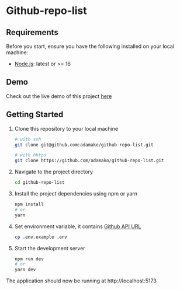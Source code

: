 # Github-repo-list

## Requirements

Before you start, ensure you have the following installed on your local machine:

- [Node.js](https://nodejs.org/): latest or >= 16

## Demo

Check out the live demo of this project [here](https://github-repo-list-sage.vercel.app/)

## Getting Started

1. Clone this repository to your local machine

   ```bash
   # with ssh
   git clone git@github.com:adamako/github-repo-list.git
   
   # with hhtps
   git clone https://github.com/adamako/github-repo-list.git

2. Navigate to the project directory
   ```bash
   cd github-repo-list
   
3. Install the project dependencies using npm or yarn
   ```bash
   npm install
   # or
   yarn
4. Set environment variable, it contains [Github API URL](https://api.github.com)
   ```bash
   cp .env.example .env
5. Start the development server
   ```bash
   npm run dev
   # or
   yarn dev

The application should now be running at http://localhost:5173
